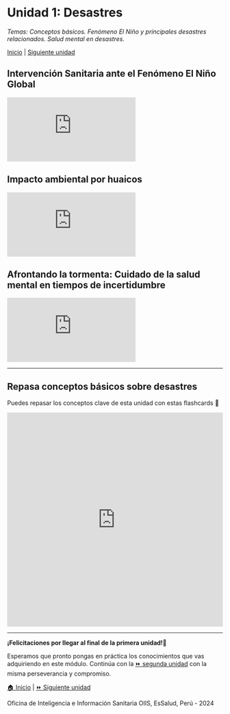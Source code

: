 <html>

<head>
<title>U1: Desastres</title>
</head>

<body>
<h1>Unidad 1: Desastres</h1>
<p><i>Temas: Conceptos básicos. Fenómeno El Niño y principales desastres relacionados. Salud mental en desastres.</i></p>
<p><a href="index.html">Inicio</a> | <a href="u2.html">Siguiente unidad</a>

<h2>Intervención Sanitaria ante el Fenómeno El Niño Global</h2>
<div class="container">
<iframe src="https://www.youtube.com/embed/Owaoh9-2sZU?si=hGB7SQ99PH010wde&amp;start=454" 
frameborder="0" allow="accelerometer; autoplay; clipboard-write; encrypted-media; gyroscope; picture-in-picture; web-share" allowfullscreen class="video"></iframe>
</div>

<h2>Impacto ambiental por huaicos</h2>
<div class="container">
<iframe src="https://www.youtube.com/embed/c_cDc3FQIA8?si=WZfi786HX336Gs8T&amp;start=297" 
frameborder="0" allow="accelerometer; autoplay; clipboard-write; encrypted-media; gyroscope; picture-in-picture; web-share" allowfullscreen class="video"></iframe>
</div>

<h2>Afrontando la tormenta: Cuidado de la salud mental en tiempos de incertidumbre</h2>
<div class="container">
<iframe src="https://www.youtube.com/embed/us7u_ecBscE?si=AApOeX_uTeNGoUyX&amp;start=312" 
frameborder="0" allow="accelerometer; autoplay; clipboard-write; encrypted-media; gyroscope; picture-in-picture; web-share" allowfullscreen class="video"></iframe>
</div>

<hr>

<h2>Repasa conceptos básicos sobre desastres</h2>
<p>Puedes repasar los conceptos clave de esta unidad con estas flashcards &#128221;</p>
<p><iframe src="https://quizlet.com/831490108/learn/embed?i=5cxfzr&x=1jj1" height="500" width="100%" style="border:0"></iframe></p>

<hr>

<p><b>¡Felicitaciones por llegar al final de la primera unidad!</b>&#127879;</p>
<p>Esperamos que pronto pongas en práctica los conocimientos que vas adquiriendo en este módulo. Continúa con la <a href="u2.html">&#9193; segunda unidad</a> con la misma perseverancia y compromiso.</p>

<p><a href="index.html">&#127968; Inicio</a> | <a href="u2.html">&#9193; Siguiente unidad</a></p>

<p>Oficina de Inteligencia e Información Sanitaria OIIS, EsSalud, Perú - 2024</p>
